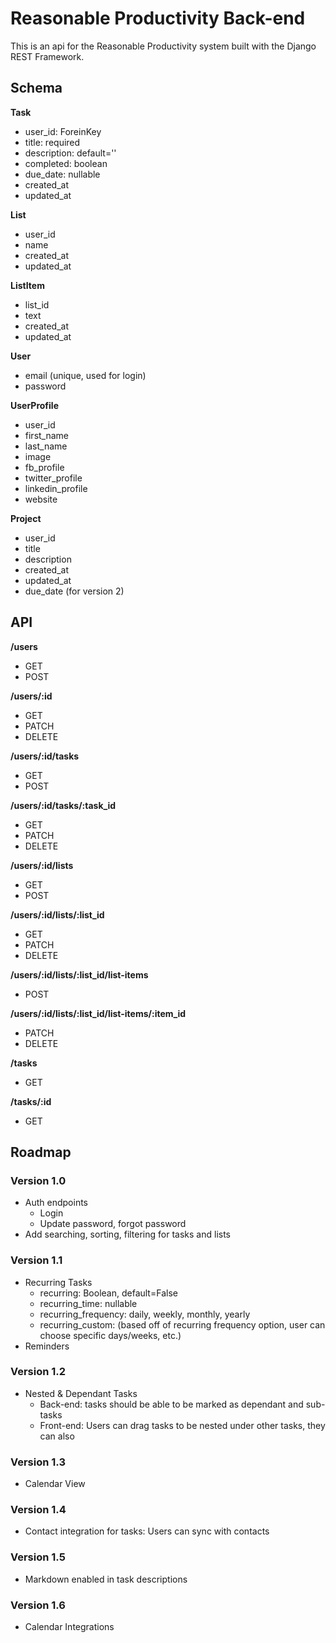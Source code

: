 # Reasonable Productivity Back-end

This is an api for the Reasonable Productivity system built with the Django REST Framework.

## Schema

**Task**

* user_id: ForeinKey
* title: required
* description: default=''
* completed: boolean
* due_date: nullable
* created_at
* updated_at


**List**

* user_id
* name
* created_at
* updated_at

**ListItem**

* list_id
* text
* created_at
* updated_at

**User**

* email (unique, used for login)
* password

**UserProfile**

* user_id
* first_name
* last_name
* image
* fb_profile
* twitter_profile
* linkedin_profile
* website

**Project**

* user_id
* title
* description
* created_at
* updated_at
* due_date (for version 2)

## API

**/users**

* GET
* POST

**/users/:id**

* GET
* PATCH
* DELETE

**/users/:id/tasks**

* GET
* POST

**/users/:id/tasks/:task_id**

* GET
* PATCH
* DELETE

**/users/:id/lists**

* GET
* POST

**/users/:id/lists/:list_id**

* GET
* PATCH
* DELETE

**/users/:id/lists/:list_id/list-items**

* POST

**/users/:id/lists/:list_id/list-items/:item_id**

* PATCH
* DELETE

**/tasks**

* GET

**/tasks/:id**

* GET

## Roadmap

### Version 1.0

* Auth endpoints
  * Login
  * Update password, forgot password
* Add searching, sorting, filtering for tasks and lists

### Version 1.1

* Recurring Tasks
  * recurring: Boolean, default=False
  * recurring_time: nullable
  * recurring_frequency: daily, weekly, monthly, yearly
  * recurring_custom: (based off of recurring frequency option, user can choose specific days/weeks, etc.)
* Reminders

### Version 1.2

* Nested & Dependant Tasks
  * Back-end: tasks should be able to be marked as dependant and sub-tasks
  * Front-end: Users can drag tasks to be nested under other tasks, they can also

### Version 1.3

* Calendar View

### Version 1.4

* Contact integration for tasks: Users can sync with contacts

### Version 1.5

* Markdown enabled in task descriptions

### Version 1.6

* Calendar Integrations
